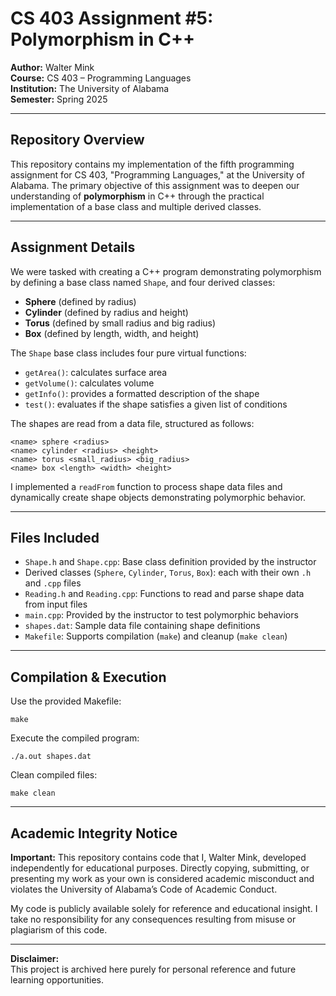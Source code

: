 # CS 403 Assignment #5: Polymorphism in C++

**Author:** Walter Mink  
**Course:** CS 403 – Programming Languages  
**Institution:** The University of Alabama  
**Semester:** Spring 2025

---

## Repository Overview

This repository contains my implementation of the fifth programming assignment for CS 403, "Programming Languages," at the University of Alabama. The primary objective of this assignment was to deepen our understanding of **polymorphism** in C++ through the practical implementation of a base class and multiple derived classes.

---

## Assignment Details

We were tasked with creating a C++ program demonstrating polymorphism by defining a base class named `Shape`, and four derived classes:

- **Sphere** (defined by radius)
- **Cylinder** (defined by radius and height)
- **Torus** (defined by small radius and big radius)
- **Box** (defined by length, width, and height)

The `Shape` base class includes four pure virtual functions:
- `getArea()`: calculates surface area
- `getVolume()`: calculates volume
- `getInfo()`: provides a formatted description of the shape
- `test()`: evaluates if the shape satisfies a given list of conditions

The shapes are read from a data file, structured as follows:
```
<name> sphere <radius>
<name> cylinder <radius> <height>
<name> torus <small_radius> <big_radius>
<name> box <length> <width> <height>
```

I implemented a `readFrom` function to process shape data files and dynamically create shape objects demonstrating polymorphic behavior.

---

## Files Included

- `Shape.h` and `Shape.cpp`: Base class definition provided by the instructor
- Derived classes (`Sphere`, `Cylinder`, `Torus`, `Box`): each with their own `.h` and `.cpp` files
- `Reading.h` and `Reading.cpp`: Functions to read and parse shape data from input files
- `main.cpp`: Provided by the instructor to test polymorphic behaviors
- `shapes.dat`: Sample data file containing shape definitions
- `Makefile`: Supports compilation (`make`) and cleanup (`make clean`)

---

## Compilation & Execution

Use the provided Makefile:
```shell
make
```

Execute the compiled program:
```shell
./a.out shapes.dat
```

Clean compiled files:
```shell
make clean
```

---

## Academic Integrity Notice

**Important:** This repository contains code that I, Walter Mink, developed independently for educational purposes. Directly copying, submitting, or presenting my work as your own is considered academic misconduct and violates the University of Alabama’s Code of Academic Conduct.

My code is publicly available solely for reference and educational insight. I take no responsibility for any consequences resulting from misuse or plagiarism of this code.

---

**Disclaimer:**  
This project is archived here purely for personal reference and future learning opportunities.

